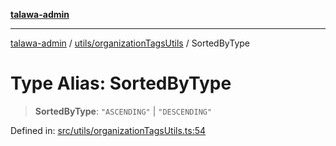 [**talawa-admin**](../../../README.md)

***

[talawa-admin](../../../README.md) / [utils/organizationTagsUtils](../README.md) / SortedByType

# Type Alias: SortedByType

> **SortedByType**: `"ASCENDING"` \| `"DESCENDING"`

Defined in: [src/utils/organizationTagsUtils.ts:54](https://github.com/gautam-divyanshu/talawa-admin/blob/334f0f7773e45df65600a1da08d00c41806347e4/src/utils/organizationTagsUtils.ts#L54)
